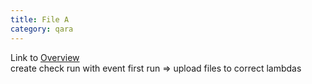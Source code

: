 ```yaml
---
title: File A
category: qara
---
```

Link to [Overview](../overview)  
create check run with event first run => upload files to correct lambdas

